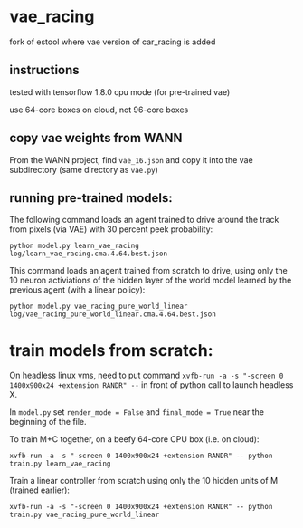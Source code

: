 # vae_racing

fork of estool where vae version of car_racing is added

## instructions

tested with tensorflow 1.8.0 cpu mode (for pre-trained vae)

use 64-core boxes on cloud, not 96-core boxes

## copy vae weights from WANN

From the WANN project, find `vae_16.json` and copy it into the vae subdirectory (same directory as `vae.py`)

## running pre-trained models:

The following command loads an agent trained to drive around the track from pixels (via VAE) with 30 percent peek probability:

```
python model.py learn_vae_racing log/learn_vae_racing.cma.4.64.best.json
```

This command loads an agent trained from scratch to drive, using only the 10 neuron activiations of the hidden layer of the world model learned by the previous agent (with a linear policy):

```
python model.py vae_racing_pure_world_linear log/vae_racing_pure_world_linear.cma.4.64.best.json
```

# train models from scratch:

On headless linux vms, need to put command `xvfb-run -a -s "-screen 0 1400x900x24 +extension RANDR" --` in front of python call to launch headless X.

In `model.py` set `render_mode = False` and `final_mode = True` near the beginning of the file.

To train M+C together, on a beefy 64-core CPU box (i.e. on cloud):

```
xvfb-run -a -s "-screen 0 1400x900x24 +extension RANDR" -- python train.py learn_vae_racing
```

Train a linear controller from scratch using only the 10 hidden units of M (trained earlier): 

```
xvfb-run -a -s "-screen 0 1400x900x24 +extension RANDR" -- python train.py vae_racing_pure_world_linear
```
